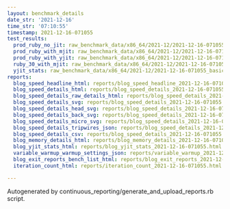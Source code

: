 ```yaml
---
layout: benchmark_details
date_str: '2021-12-16'
time_str: '07:10:55'
timestamp: 2021-12-16-071055
test_results:
  prod_ruby_no_jit: raw_benchmark_data/x86_64/2021-12/2021-12-16-071055_basic_benchmark_prod_ruby_no_jit.json
  prod_ruby_with_mjit: raw_benchmark_data/x86_64/2021-12/2021-12-16-071055_basic_benchmark_prod_ruby_with_mjit.json
  prod_ruby_with_yjit: raw_benchmark_data/x86_64/2021-12/2021-12-16-071055_basic_benchmark_prod_ruby_with_yjit.json
  ruby_30_with_mjit: raw_benchmark_data/x86_64/2021-12/2021-12-16-071055_basic_benchmark_ruby_30_with_mjit.json
  yjit_stats: raw_benchmark_data/x86_64/2021-12/2021-12-16-071055_basic_benchmark_yjit_stats.json
reports:
  blog_speed_headline_html: reports/blog_speed_headline_2021-12-16-071055.html
  blog_speed_details_html: reports/blog_speed_details_2021-12-16-071055.html
  blog_speed_details_raw_details_html: reports/blog_speed_details_2021-12-16-071055.raw_details.html
  blog_speed_details_svg: reports/blog_speed_details_2021-12-16-071055.svg
  blog_speed_details_head_svg: reports/blog_speed_details_2021-12-16-071055.head.svg
  blog_speed_details_back_svg: reports/blog_speed_details_2021-12-16-071055.back.svg
  blog_speed_details_micro_svg: reports/blog_speed_details_2021-12-16-071055.micro.svg
  blog_speed_details_tripwires_json: reports/blog_speed_details_2021-12-16-071055.tripwires.json
  blog_speed_details_csv: reports/blog_speed_details_2021-12-16-071055.csv
  blog_memory_details_html: reports/blog_memory_details_2021-12-16-071055.html
  blog_yjit_stats_html: reports/blog_yjit_stats_2021-12-16-071055.html
  variable_warmup_warmup_settings_json: reports/variable_warmup_2021-12-16-071055.warmup_settings.json
  blog_exit_reports_bench_list_html: reports/blog_exit_reports_2021-12-16-071055.bench_list.html
  iteration_count_html: reports/iteration_count_2021-12-16-071055.html

---
```

Autogenerated by continuous_reporting/generate_and_upload_reports.rb script.
